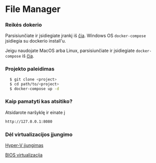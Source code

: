 # File Manager

### Reikės dokerio
Parsisiunčiate ir įsidiegiate įrankį iš [čia](https://docs.docker.com/engine/install/). Windows OS `docker-compose` įsidiegia su dockerio install'u.


Jeigu naudojate MacOS arba Linux, parsisiunčiate ir įsidiegiate `docker-compose` iš [čia](https://github.com/docker/compose/releases).


### Projekto paleidimas

```bash
  $ git clone <project>
  $ cd path/to/<project>
  $ docker-compose up -d
```
### Kaip pamatyti kas atsitiko?
Atsidarote naršyklę ir einate į 
```bash
http://127.0.0.1:8080
```
### Dėl virtualizacijos įjungimo

[Hyper-V įjungimas](https://docs.microsoft.com/en-us/virtualization/hyper-v-on-windows/quick-start/enable-hyper-v#enable-hyper-v-using-powershell)

[BIOS virtualizacija](https://www.bleepingcomputer.com/tutorials/how-to-enable-cpu-virtualization-in-your-computer-bios/)
